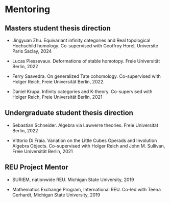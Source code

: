 # Mentoring

## Masters student thesis direction

* Jingyuan Zhu. Equivariant infinity categories and Real topological Hochschild homology. Co-supervised with Geoffroy Horel, Université Paris Saclay, 2024

* Lucas Piessevaux. Deformations of stable homotopy. Freie Universität Berlin, 2022

* Ferry Saavedra. On generalized Tate cohomology. Co-supervised with Holger Reich, Freie Universität Berlin, 2022.

* Daniel Krupa. Infinity categories and K-theory. Co-supervised with Holger Reich, Freie Universität Berlin, 2021

## Undergraduate student thesis direction

* Sebastian Schneider. Algebra via Lawverre theories. Freie Universität Berlin, 2022

* Vittorio Di Fraia. Variation on the Little Cubes Operads and Involution Algebra Objects. Co-supervised with Holger Reich and John M. Sullivan, Freie Universität Berlin, 2021

## REU Project Mentor

* SURIEM, nationwide REU. Michigan State University, 2019

* Mathematics Exchange Program, International REU. Co-led with Teena Gerhardt, Michigan State University, 2019
